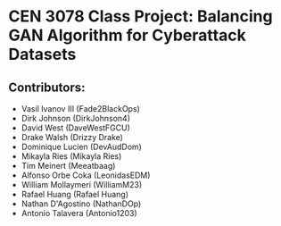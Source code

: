 # CEN 3078 Class Project: Balancing GAN Algorithm for Cyberattack Datasets

## Contributors:
- Vasil Ivanov III (Fade2BlackOps)
- Dirk Johnson (DirkJohnson4)
- David West (DaveWestFGCU)
- Drake Walsh (Drizzy Drake)
- Dominique Lucien (DevAudDom)
- Mikayla Ries (Mikayla Ries)
- Tim Meinert (Meeatbaag)
- Alfonso Orbe Coka (LeonidasEDM)
- William Mollaymeri (WilliamM23)
- Rafael Huang (Rafael Huang)
- Nathan D'Agostino (NathanDOp)
- Antonio Talavera (Antonio1203)
